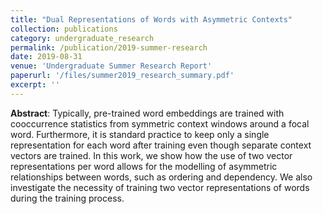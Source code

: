 ```yaml
---
title: "Dual Representations of Words with Asymmetric Contexts"
collection: publications
category: undergraduate_research
permalink: /publication/2019-summer-research
date: 2019-08-31
venue: 'Undergraduate Summer Research Report'
paperurl: '/files/summer2019_research_summary.pdf'
excerpt: ''
---
```


<b>Abstract</b>: Typically, pre-trained word embeddings are trained with cooccurrence statistics from symmetric context windows around a focal word. Furthermore, it is standard practice to keep only a single representation for each word after training even though separate context vectors are trained. In this work, we show how the use of two vector representations per word allows for the modelling of asymmetric relationships between words, such as ordering and dependency. We also investigate the necessity of training two vector representations of words during the training process.